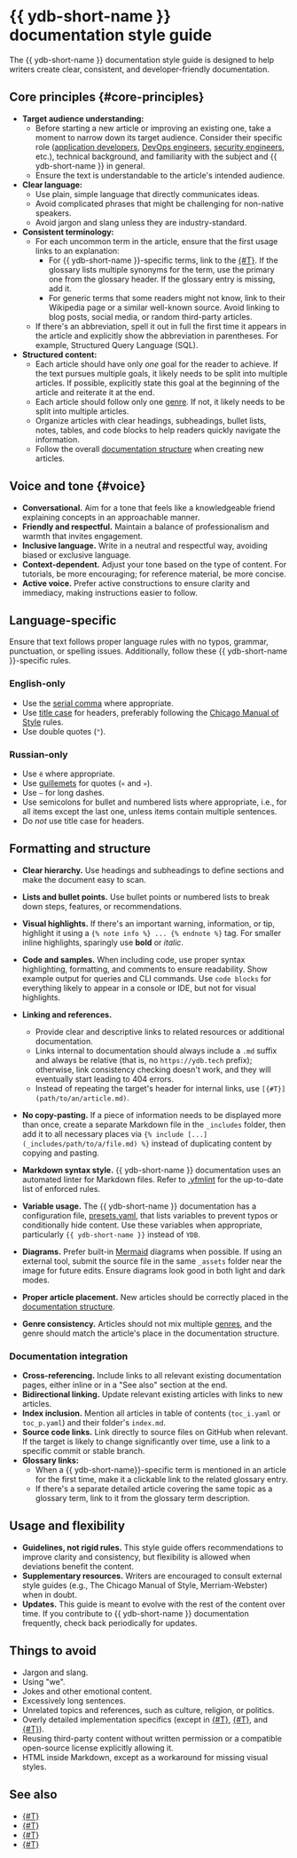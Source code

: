 # {{ ydb-short-name }} documentation style guide

The {{ ydb-short-name }} documentation style guide is designed to help writers create clear, consistent, and developer-friendly documentation.

## Core principles {#core-principles}

- **Target audience understanding:**
  - Before starting a new article or improving an existing one, take a moment to narrow down its target audience. Consider their specific role ([application developers](../../dev/index.md), [DevOps engineers](../../dev/index.md), [security engineers](../../security/index.md), etc.), technical background, and familiarity with the subject and {{ ydb-short-name }} in general.
  - Ensure the text is understandable to the article's intended audience.
- **Clear language:**
  - Use plain, simple language that directly communicates ideas.
  - Avoid complicated phrases that might be challenging for non-native speakers.
  - Avoid jargon and slang unless they are industry-standard.
- **Consistent terminology:**
  - For each uncommon term in the article, ensure that the first usage links to an explanation:
    - For {{ ydb-short-name }}-specific terms, link to the [{#T}](../../concepts/glossary.md). If the glossary lists multiple synonyms for the term, use the primary one from the glossary header. If the glossary entry is missing, add it.
    - For generic terms that some readers might not know, link to their Wikipedia page or a similar well-known source. Avoid linking to blog posts, social media, or random third-party articles.
  - If there's an abbreviation, spell it out in full the first time it appears in the article and explicitly show the abbreviation in parentheses. For example, Structured Query Language (SQL).
- **Structured content:**
  - Each article should have only *one* goal for the reader to achieve. If the text pursues multiple goals, it likely needs to be split into multiple articles. If possible, explicitly state this goal at the beginning of the article and reiterate it at the end.
  - Each article should follow only one [genre](genres.md). If not, it likely needs to be split into multiple articles.
  - Organize articles with clear headings, subheadings, bullet lists, notes, tables, and code blocks to help readers quickly navigate the information.
  - Follow the overall [documentation structure](structure.md) when creating new articles.

## Voice and tone {#voice}

- **Conversational.** Aim for a tone that feels like a knowledgeable friend explaining concepts in an approachable manner.
- **Friendly and respectful.** Maintain a balance of professionalism and warmth that invites engagement.
- **Inclusive language.** Write in a neutral and respectful way, avoiding biased or exclusive language.
- **Context-dependent.** Adjust your tone based on the type of content. For tutorials, be more encouraging; for reference material, be more concise.
- **Active voice.** Prefer active constructions to ensure clarity and immediacy, making instructions easier to follow.

## Language-specific

Ensure that text follows proper language rules with no typos, grammar, punctuation, or spelling issues. Additionally, follow these {{ ydb-short-name }}-specific rules.

### English-only

- Use the [serial comma](https://en.wikipedia.org/wiki/Serial_comma) where appropriate.
- Use [title case](https://en.wikipedia.org/wiki/Title_case) for headers, preferably following the [Chicago Manual of Style](https://en.wikipedia.org/wiki/Title_case#Chicago_Manual_of_Style) rules.
- Use double quotes (`"`).

### Russian-only

- Use `ё` where appropriate.
- Use [guillemets](https://en.wikipedia.org/wiki/Guillemet) for quotes (`«` and `»`).
- Use `—` for long dashes.
- Use semicolons for bullet and numbered lists where appropriate, i.e., for all items except the last one, unless items contain multiple sentences.
- Do *not* use title case for headers.

## Formatting and structure

- **Clear hierarchy.** Use headings and subheadings to define sections and make the document easy to scan.
- **Lists and bullet points.** Use bullet points or numbered lists to break down steps, features, or recommendations.
- **Visual highlights.** If there's an important warning, information, or tip, highlight it using a `{% note info %} ... {% endnote %}` tag. For smaller inline highlights, sparingly use **bold** or *italic*.
- **Code and samples.** When including code, use proper syntax highlighting, formatting, and comments to ensure readability. Show example output for queries and CLI commands. Use `code blocks` for everything likely to appear in a console or IDE, but not for visual highlights.
- **Linking and references.**

    - Provide clear and descriptive links to related resources or additional documentation.
    - Links internal to documentation should always include a `.md` suffix and always be relative (that is, no `https://ydb.tech` prefix); otherwise, link consistency checking doesn't work, and they will eventually start leading to 404 errors.
    - Instead of repeating the target's header for internal links, use `[{#T}](path/to/an/article.md)`.

- **No copy-pasting.** If a piece of information needs to be displayed more than once, create a separate Markdown file in the `_includes` folder, then add it to all necessary places via `{% include [...](_includes/path/to/a/file.md) %}` instead of duplicating content by copying and pasting.
- **Markdown syntax style.** {{ ydb-short-name }} documentation uses an automated linter for Markdown files. Refer to [.yfmlint](https://github.com/ydb-platform/ydb/blob/main/ydb/docs/.yfmlint) for the up-to-date list of enforced rules.
- **Variable usage.** The {{ ydb-short-name }} documentation has a configuration file, [presets.yaml](https://github.com/ydb-platform/ydb/blob/main/ydb/docs/presets.yaml), that lists variables to prevent typos or conditionally hide content. Use these variables when appropriate, particularly `{{ ydb-short-name }}` instead of `YDB`.
- **Diagrams.** Prefer built-in [Mermaid](https://github.com/diplodoc-platform/mermaid-extension) diagrams when possible. If using an external tool, submit the source file in the same `_assets` folder near the image for future edits. Ensure diagrams look good in both light and dark modes.
- **Proper article placement.** New articles should be correctly placed in the [documentation structure](structure.md).
- **Genre consistency.** Articles should not mix multiple [genres](genres.md), and the genre should match the article's place in the documentation structure.

### Documentation integration

- **Cross-referencing.** Include links to all relevant existing documentation pages, either inline or in a "See also" section at the end.
- **Bidirectional linking.** Update relevant existing articles with links to new articles.
- **Index inclusion.** Mention all articles in table of contents (`toc_i.yaml` or `toc_p.yaml`) and their folder's `index.md`.
- **Source code links.** Link directly to source files on GitHub when relevant. If the target is likely to change significantly over time, use a link to a specific commit or stable branch.
- **Glossary links:**
  - When a {{ ydb-short-name}}-specific term is mentioned in an article for the first time, make it a clickable link to the related glossary entry.
  - If there's a separate detailed article covering the same topic as a glossary term, link to it from the glossary term description.

## Usage and flexibility

- **Guidelines, not rigid rules.** This style guide offers recommendations to improve clarity and consistency, but flexibility is allowed when deviations benefit the content.
- **Supplementary resources.** Writers are encouraged to consult external style guides (e.g., The Chicago Manual of Style, Merriam-Webster) when in doubt.
- **Updates.** This guide is meant to evolve with the rest of the content over time. If you contribute to {{ ydb-short-name }} documentation frequently, check back periodically for updates.

## Things to avoid

- Jargon and slang.
- Using "we".
- Jokes and other emotional content.
- Excessively long sentences.
- Unrelated topics and references, such as culture, religion, or politics.
- Overly detailed implementation specifics (except in [{#T}](../../contributor/index.md), [{#T}](../../changelog-server.md), and [{#T}](../../public-materials/videos.md)).
- Reusing third-party content without written permission or a compatible open-source license explicitly allowing it.
- HTML inside Markdown, except as a workaround for missing visual styles.

## See also

- [{#T}](index.md)
- [{#T}](review.md)
- [{#T}](structure.md)
- [{#T}](genres.md)
